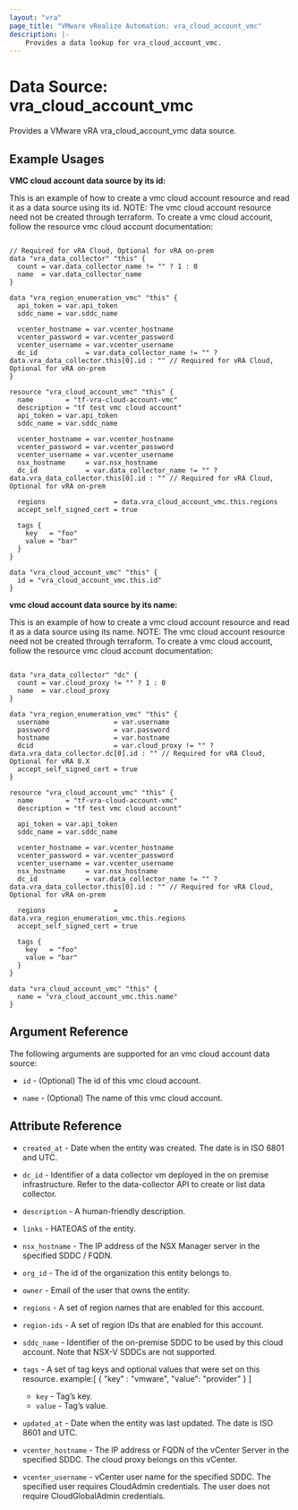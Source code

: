 ```yaml
---
layout: "vra"
page_title: "VMware vRealize Automation: vra_cloud_account_vmc"
description: |-
    Provides a data lookup for vra_cloud_account_vmc.
---
```


# Data Source: vra\_cloud\_account\_vmc

Provides a VMware vRA vra_cloud_account_vmc data source.

## Example Usages

**VMC cloud account data source by its id:**

This is an example of how to create a vmc cloud account resource and read it as a data source using its id.
NOTE: The vmc cloud account resource need not be created through terraform.
To create a vmc cloud account, follow the resource vmc cloud account documentation:

```hcl

// Required for vRA Cloud, Optional for vRA on-prem
data "vra_data_collector" "this" {
  count = var.data_collector_name != "" ? 1 : 0
  name  = var.data_collector_name
}

data "vra_region_enumeration_vmc" "this" {
  api_token = var.api_token
  sddc_name = var.sddc_name

  vcenter_hostname = var.vcenter_hostname
  vcenter_password = var.vcenter_password
  vcenter_username = var.vcenter_username
  dc_id            = var.data_collector_name != "" ? data.vra_data_collector.this[0].id : "" // Required for vRA Cloud, Optional for vRA on-prem
}

resource "vra_cloud_account_vmc" "this" {
  name        = "tf-vra-cloud-account-vmc"
  description = "tf test vmc cloud account"
  api_token = var.api_token
  sddc_name = var.sddc_name

  vcenter_hostname = var.vcenter_hostname
  vcenter_password = var.vcenter_password
  vcenter_username = var.vcenter_username
  nsx_hostname     = var.nsx_hostname
  dc_id            = var.data_collector_name != "" ? data.vra_data_collector.this[0].id : "" // Required for vRA Cloud, Optional for vRA on-prem

  regions                 = data.vra_cloud_account_vmc.this.regions
  accept_self_signed_cert = true

  tags {
    key   = "foo"
    value = "bar"
  }
}

data "vra_cloud_account_vmc" "this" {
  id = "vra_cloud_account_vmc.this.id"
}

```

**vmc cloud account data source by its name:**

This is an example of how to create a vmc cloud account resource and read it as a data source using its name.
NOTE: The vmc cloud account resource need not be created through terraform.
To create a vmc cloud account, follow the resource vmc cloud account documentation:

```hcl

data "vra_data_collector" "dc" {
  count = var.cloud_proxy != "" ? 1 : 0
  name  = var.cloud_proxy
}

data "vra_region_enumeration_vmc" "this" {
  username                = var.username
  password                = var.password
  hostname                = var.hostname
  dcid                    = var.cloud_proxy != "" ? data.vra_data_collector.dc[0].id : "" // Required for vRA Cloud, Optional for vRA 8.X
  accept_self_signed_cert = true
}

resource "vra_cloud_account_vmc" "this" {
  name        = "tf-vra-cloud-account-vmc"
  description = "tf test vmc cloud account"

  api_token = var.api_token
  sddc_name = var.sddc_name

  vcenter_hostname = var.vcenter_hostname
  vcenter_password = var.vcenter_password
  vcenter_username = var.vcenter_username
  nsx_hostname     = var.nsx_hostname
  dc_id            = var.data_collector_name != "" ? data.vra_data_collector.this[0].id : "" // Required for vRA Cloud, Optional for vRA on-prem

  regions                 = data.vra_region_enumeration_vmc.this.regions
  accept_self_signed_cert = true

  tags {
    key   = "foo"
    value = "bar"
  }
}

data "vra_cloud_account_vmc" "this" {
  name = "vra_cloud_account_vmc.this.name"
}

```



## Argument Reference

The following arguments are supported for an vmc cloud account data source:

* `id` - (Optional) The id of this vmc cloud account.

* `name` - (Optional) The name of this vmc cloud account.

## Attribute Reference

* `created_at` - Date when the entity was created. The date is in ISO 6801 and UTC.

* `dc_id` - Identifier of a data collector vm deployed in the on premise infrastructure. Refer to the data-collector API to create or list data collector.

* `description` - A human-friendly description.

* `links` - HATEOAS of the entity.

* `nsx_hostname` - The IP address of the NSX Manager server in the specified SDDC / FQDN.

* `org_id` - The id of the organization this entity belongs to.

* `owner` - Email of the user that owns the entity.

* `regions` - A set of region names that are enabled for this account.

* `region-ids` - A set of region IDs that are enabled for this account.

* `sddc_name` - Identifier of the on-premise SDDC to be used by this cloud account. Note that NSX-V SDDCs are not supported.

* `tags` - A set of tag keys and optional values that were set on this resource.
example:[ { "key" : "vmware", "value": "provider" } ]
  * `key` - Tag’s key.
  * `value` - Tag’s value.
  
* `updated_at` - Date when the entity was last updated. The date is ISO 8601 and UTC.

* `vcenter_hostname` - The IP address or FQDN of the vCenter Server in the specified SDDC. The cloud proxy belongs on this vCenter.

* `vcenter_username` - vCenter user name for the specified SDDC. The specified user requires CloudAdmin credentials. The user does not require CloudGlobalAdmin credentials.